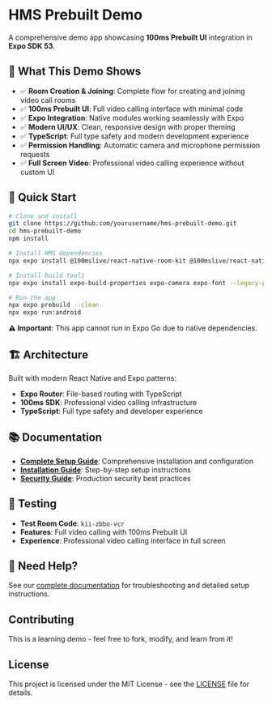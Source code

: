 # HMS Prebuilt Demo

A comprehensive demo app showcasing **100ms Prebuilt UI** integration in **Expo SDK 53**.

## 🎯 What This Demo Shows

- ✅ **Room Creation & Joining**: Complete flow for creating and joining video call rooms
- ✅ **100ms Prebuilt UI**: Full video calling interface with minimal code
- ✅ **Expo Integration**: Native modules working seamlessly with Expo
- ✅ **Modern UI/UX**: Clean, responsive design with proper theming
- ✅ **TypeScript**: Full type safety and modern development experience
- ✅ **Permission Handling**: Automatic camera and microphone permission requests
- ✅ **Full Screen Video**: Professional video calling experience without custom UI

## 🚀 Quick Start

```bash
# Clone and install
git clone https://github.com/yourusername/hms-prebuilt-demo.git
cd hms-prebuilt-demo
npm install

# Install HMS dependencies
npx expo install @100mslive/react-native-room-kit @100mslive/react-native-hms @100mslive/types-prebuilt @react-native-community/blur @react-native-masked-view/masked-view @shopify/flash-list lottie-react-native react-native-gesture-handler react-native-linear-gradient react-native-modal react-native-reanimated react-native-safe-area-context react-native-simple-toast react-native-webview --legacy-peer-deps

# Install build tools
npx expo install expo-build-properties expo-camera expo-font --legacy-peer-deps

# Run the app
npx expo prebuild --clean
npx expo run:android
```

**⚠️ Important**: This app cannot run in Expo Go due to native dependencies.

## 🏗️ Architecture

Built with modern React Native and Expo patterns:
- **Expo Router**: File-based routing with TypeScript
- **100ms SDK**: Professional video calling infrastructure
- **TypeScript**: Full type safety and developer experience

## 📚 Documentation

- **[Complete Setup Guide](docs/README.md)**: Comprehensive installation and configuration
- **[Installation Guide](docs/INSTALLATION.md)**: Step-by-step setup instructions
- **[Security Guide](docs/SECURITY.md)**: Production security best practices

## 🧪 Testing

- **Test Room Code**: `kii-zbbo-vcr`
- **Features**: Full video calling with 100ms Prebuilt UI
- **Experience**: Professional video calling interface in full screen

## 🚨 Need Help?

See our [complete documentation](docs/README.md) for troubleshooting and detailed setup instructions.

## Contributing

This is a learning demo - feel free to fork, modify, and learn from it!

## License

This project is licensed under the MIT License - see the [LICENSE](LICENSE) file for details.